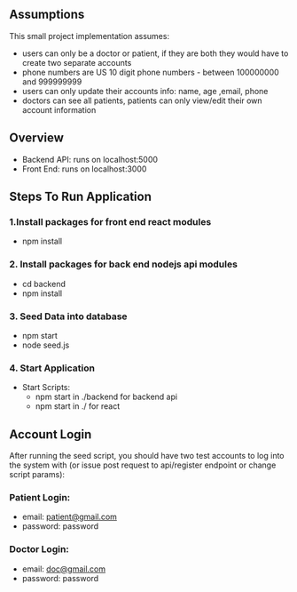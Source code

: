 
## Assumptions
This small project implementation assumes:
- users can only be a doctor or patient, if they are both they would have to create two separate accounts
- phone numbers are US 10 digit phone numbers - between 100000000 and 999999999
- users can only update their accounts info: name, age ,email, phone
- doctors can see all patients, patients can only view/edit their own account information


## Overview
- Backend API: runs on localhost:5000
- Front End: runs on localhost:3000
## Steps To Run Application

### 1.Install packages for front end react modules
- npm install
### 2. Install packages for back end nodejs api modules
- cd backend
- npm install
### 3. Seed Data into database
- npm start
- node seed.js
### 4. Start Application
- Start Scripts:
  - npm start in ./backend for backend api
  - npm start in ./ for react

## Account Login
After running the seed script, you should have two test accounts to log into the system with (or issue post request to api/register endpoint or change script params):
### Patient Login:
- email: patient@gmail.com
- password: password
### Doctor Login:
- email: doc@gmail.com
- password: password
